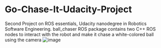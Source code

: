 # Go-Chase-It-Udacity-Project
Second Project on ROS essentials, Udacity nanodegree in Robotics Software Engineering.
ball_chaser ROS package contains two C++ ROS nodes to interact with the robot and make it chase a white-colored ball using the camera
![image](https://user-images.githubusercontent.com/90156505/221353423-6fc9ec55-ccd1-4c45-8e86-2234e1968c6f.png)
